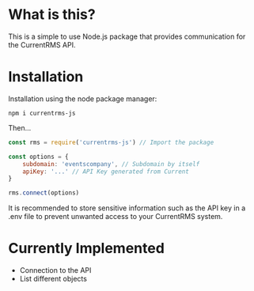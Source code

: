 # What is this?

This is a simple to use Node.js package that provides communication for the CurrentRMS API.

# Installation

Installation using the node package manager:

`npm i currentrms-js`

Then...

```javascript
const rms = require('currentrms-js') // Import the package

const options = {
    subdomain: 'eventscompany', // Subdomain by itself
    apiKey: '...' // API Key generated from Current
}

rms.connect(options)
```

It is recommended to store sensitive information such as the API key in a .env file to prevent unwanted access to your CurrentRMS system.

# Currently Implemented

* Connection to the API
* List different objects